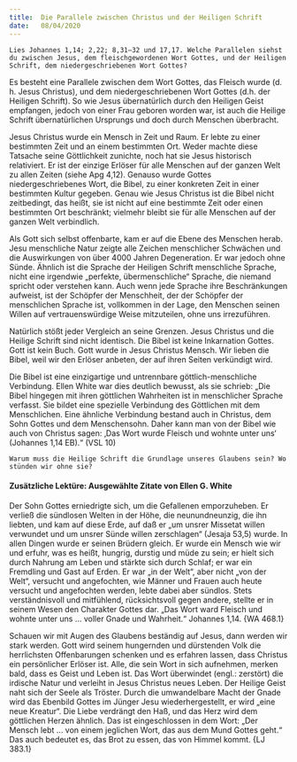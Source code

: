 ```yaml
---
title:  Die Parallele zwischen Christus und der Heiligen Schrift
date:   08/04/2020
---
```


`Lies Johannes 1,14; 2,22; 8,31–32 und 17,17. Welche Parallelen siehst du zwischen Jesus, dem fleischgewordenen Wort Gottes, und der Heiligen Schrift, dem niedergeschriebenen Wort Gottes?`

Es besteht eine Parallele zwischen dem Wort Gottes, das Fleisch wurde (d. h. Jesus Christus), und dem niedergeschriebenen Wort Gottes (d.h. der Heiligen Schrift). So wie Jesus übernatürlich durch den Heiligen Geist empfangen, jedoch von einer Frau geboren worden war, ist auch die Heilige Schrift übernatürlichen Ursprungs und doch durch Menschen überbracht.

Jesus Christus wurde ein Mensch in Zeit und Raum. Er lebte zu einer bestimmten Zeit und an einem bestimmten Ort. Weder machte diese Tatsache seine Göttlichkeit zunichte, noch hat sie Jesus historisch relativiert. Er ist der einzige Erlöser für alle Menschen auf der ganzen Welt zu allen Zeiten (siehe Apg 4,12). Genauso wurde Gottes niedergeschriebenes Wort, die Bibel, zu einer konkreten Zeit in einer bestimmten Kultur gegeben. Genau wie Jesus Christus ist die Bibel nicht zeitbedingt, das heißt, sie ist nicht auf eine bestimmte Zeit oder einen bestimmten Ort beschränkt; vielmehr bleibt sie für alle Menschen auf der ganzen Welt verbindlich.

Als Gott sich selbst offenbarte, kam er auf die Ebene des Menschen herab. Jesu menschliche Natur zeigte alle Zeichen menschlicher Schwächen und die Auswirkungen von über 4000 Jahren Degeneration. Er war jedoch ohne Sünde. Ähnlich ist die Sprache der Heiligen Schrift menschliche Sprache, nicht eine irgendwie „perfekte, übermenschliche“ Sprache, die niemand spricht oder verstehen kann. Auch wenn jede Sprache ihre Beschränkungen aufweist, ist der Schöpfer der Menschheit, der der Schöpfer der menschlichen Sprache ist, vollkommen in der Lage, den Menschen seinen Willen auf vertrauenswürdige Weise mitzuteilen, ohne uns irrezuführen.

Natürlich stößt jeder Vergleich an seine Grenzen. Jesus Christus und die Heilige Schrift sind nicht identisch. Die Bibel ist keine Inkarnation Gottes. Gott ist kein Buch. Gott wurde in Jesus Christus Mensch. Wir lieben die Bibel, weil wir den Erlöser anbeten, der auf ihren Seiten verkündigt wird.

Die Bibel ist eine einzigartige und untrennbare göttlich-menschliche Verbindung. Ellen White war dies deutlich bewusst, als sie schrieb: „Die Bibel hingegen mit ihren göttlichen Wahrheiten ist in menschlicher Sprache verfasst. Sie bildet eine spezielle Verbindung des Göttlichen mit dem Menschlichen. Eine ähnliche Verbindung bestand auch in Christus, dem Sohn Gottes und dem Menschensohn. Daher kann man von der Bibel wie auch von Christus sagen: ‚Das Wort wurde Fleisch und wohnte unter uns‘ (Johannes 1,14 EB).“ (VSL 10)

`Warum muss die Heilige Schrift die Grundlage unseres Glaubens sein? Wo stünden wir ohne sie?`

#### Zusätzliche Lektüre: Ausgewählte Zitate von Ellen G. White

Der Sohn Gottes erniedrigte sich, um die Gefallenen emporzuheben. Er verließ die sündlosen Welten in der Höhe, die neunundneunzig, die ihn liebten, und kam auf diese Erde, auf daß er „um unsrer Missetat willen verwundet und um unsrer Sünde willen zerschlagen“ (Jesaja 53,5) wurde. In allen Dingen wurde er seinen Brüdern gleich. Er wurde ein Mensch wie wir und erfuhr, was es heißt, hungrig, durstig und müde zu sein; er hielt sich durch Nahrung am Leben und stärkte sich durch Schlaf; er war ein Fremdling und Gast auf Erden. Er war „in der Welt“, aber nicht „von der Welt“, versucht und angefochten, wie Männer und Frauen auch heute versucht und angefochten werden, lebte dabei aber sündlos. Stets verständnisvoll und mitfühlend, rücksichtsvoll gegen andere, stellte er in seinem Wesen den Charakter Gottes dar. „Das Wort ward Fleisch und wohnte unter uns ... voller Gnade und Wahrheit.“ Johannes 1,14. {WA 468.1}

Schauen wir mit Augen des Glaubens beständig auf Jesus, dann werden wir stark werden. Gott wird seinem hungernden und dürstenden Volk die herrlichsten Offenbarungen schenken und es erfahren lassen, dass Christus ein persönlicher Erlöser ist. Alle, die sein Wort in sich aufnehmen, merken bald, dass es Geist und Leben ist. Das Wort überwindet (engl.: zerstört) die irdische Natur und verleiht in Jesus Christus neues Leben. Der Heilige Geist naht sich der Seele als Tröster. Durch die umwandelbare Macht der Gnade wird das Ebenbild Gottes im Jünger Jesu wiederhergestellt, er wird „eine neue Kreatur“. Die Liebe verdrängt den Haß, und das Herz wird dem göttlichen Herzen ähnlich. Das ist eingeschlossen in dem Wort: „Der Mensch lebt ... von einem jeglichen Wort, das aus dem Mund Gottes geht.“ Das auch bedeutet es, das Brot zu essen, das von Himmel kommt. {LJ 383.1}
